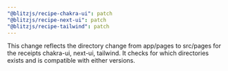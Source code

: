 ```yaml
---
"@blitzjs/recipe-chakra-ui": patch
"@blitzjs/recipe-next-ui": patch
"@blitzjs/recipe-tailwind": patch
---
```


This change reflects the directory change from app/pages to src/pages for the receipts chakra-ui, next-ui, tailwind. It checks for which directories exists and is compatible with either versions.
